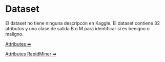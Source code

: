 # Dataset

El dataset no tiene ninguna descripcón en Kaggle. El dataset contiene 32 atributos y una clase de salida B o M para identificar si es benigno o maligno.

[Attributes ➡](./3_attributes.md)

[Attributes RapidMiner ➡](./3_attributes_rapidminer.md)
